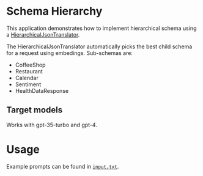 ﻿# Schema Hierarchy

This application demonstrates how to implement hierarchical schema using a [HierarchicalJsonTranslator](HierarchicalJsonTranslator.cs). 

The HierarchicalJsonTranslator automatically picks the best child schema for a request using embedings. Sub-schemas are:
* CoffeeShop
* Restaurant
* Calendar
* Sentiment
* HealthDataResponse

## Target models
Works with gpt-35-turbo and gpt-4.

# Usage
Example prompts can be found in [`input.txt`](input.txt).
